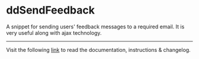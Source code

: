 # ddSendFeedback

A snippet for sending users' feedback messages to a required email. It is very useful along with ajax technology.
___
Visit the following [link](http://code.divandesign.biz/modx/ddsendfeedback) to read the documentation, instructions & changelog.